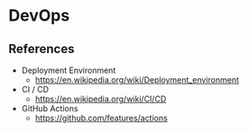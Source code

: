 # DevOps

## References

- Deployment Environment
  - <https://en.wikipedia.org/wiki/Deployment_environment>
- CI / CD
  - <https://en.wikipedia.org/wiki/CI/CD>
- GitHub Actions
  - <https://github.com/features/actions>